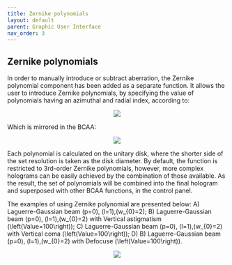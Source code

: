 ```yaml
---
title: Zernike polynomials
layout: default
parent: Graphic User Interface
nav_order: 3
---
```

## [](#header-2)Zernike polynomials

In order to manually introduce or subtract aberration, the Zernike polynomial component has been added as a separate function. 
It allows the user to introduce Zernike polynomials, by specifying the value of polynomials having an azimuthal and radial index, 
according to:
<p align="center">
  <img src="/BCAA_tutorial/assets/images/Zernike_definition.png">
</p>

Which is mirrored in the BCAA:
<p align="center">
  <img src="/BCAA_tutorial/assets/images/Zernike_panel.png">
</p>

Each polynomial is calculated on the unitary disk, where the shorter side of the set resolution is taken as the disk diameter. 
By default, the function is restricted to 3rd-order Zernike polynomials, however,
 more complex holograms can be easily achieved by the combination of those available.
As the result, the set of polynomials will be combined into the final hologram and superposed with other BCAA functions, in the control panel.  

The examples of using Zernike polynomial are presented below: A) Laguerre-Gaussian beam \(p=0\), \(l=1\),\(w_{0}=2\); B) Laguerre-Gaussian beam \(p=0\), \(l=1\),\(w_{0}=2\) with Vertical astigmatism \(\left(Value=100\right)\); C) Laguerre-Gaussian beam \(p=0\), \(l=1\),\(w_{0}=2\) with Vertical coma \(\left(Value=100\right)\); D) B) Laguerre-Gaussian beam \(p=0\), \(l=1\),\(w_{0}=2\) with Defocuse \(\left(Value=100\right)\).
<p align="center">
  <img src="/BCAA_tutorial/assets/images/Zernike_example.png">
</p>
